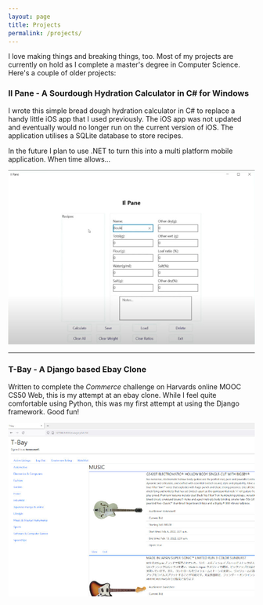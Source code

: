```yaml
---
layout: page
title: Projects
permalink: /projects/
---
```


I love making things and breaking things, too. Most of my projects are currently on hold as I complete a master's degree in Computer Science. Here's a couple of older projects:

### Il Pane - A Sourdough Hydration Calculator in C# for Windows

I wrote this simple bread dough hydration calculator in C# to replace a handy little iOS app that I used previously. The iOS app was not updated and eventually would no longer run on the current version of iOS. The application utilises a SQLite database to store recipes.

In the future I plan to use .NET to turn this into a multi platform mobile application. When time allows...

[![Il Pane on Github](/images/ilPane.jpg)](https://github.com/Tomnowell/IlPane)

---

### T-Bay - A Django based Ebay Clone

Written to complete the *Commerce* challenge on Harvards online MOOC CS50 Web, this is my attempt at an ebay clone. While I feel quite comfortable using Python, this was my first attempt at using the Django framework. Good fun!

[![T Bay on Github](/images/Tbay.jpg)](https://github.com/Tomnowell/cs50w-commerce)